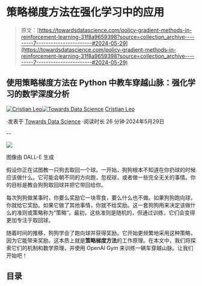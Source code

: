 # **策略梯度方法**在强化学习中的应用

> 原文：[https://towardsdatascience.com/policy-gradient-methods-in-reinforcement-learning-31f8a9659398?source=collection_archive---------7-----------------------#2024-05-29](https://towardsdatascience.com/policy-gradient-methods-in-reinforcement-learning-31f8a9659398?source=collection_archive---------7-----------------------#2024-05-29)

## 使用策略梯度方法在 Python 中教车穿越山脉：强化学习的数学深度分析

[](https://medium.com/@cristianleo120?source=post_page---byline--31f8a9659398--------------------------------)[![Cristian Leo](../Images/99074292e7dfda50cf50a790b8deda79.png)](https://medium.com/@cristianleo120?source=post_page---byline--31f8a9659398--------------------------------)[](https://towardsdatascience.com/?source=post_page---byline--31f8a9659398--------------------------------)[![Towards Data Science](../Images/a6ff2676ffcc0c7aad8aaf1d79379785.png)](https://towardsdatascience.com/?source=post_page---byline--31f8a9659398--------------------------------) [Cristian Leo](https://medium.com/@cristianleo120?source=post_page---byline--31f8a9659398--------------------------------)

·发表于 [Towards Data Science](https://towardsdatascience.com/?source=post_page---byline--31f8a9659398--------------------------------) ·阅读时长 26 分钟·2024年5月29日

--

![](../Images/bc78b119f99f1be51b59bf704491944c.png)

图像由 DALL-E 生成

假设你正在试图教一只狗去取回一个球。一开始，狗狗根本不知道在你扔球的时候应该做什么。它可能会朝不同的方向跑，忽视球，或者做一些完全无关的事情。你的目标是教会狗狗取回球并把它带回给你。

每次狗狗做某事时，你要么奖励它一块零食，要么什么也不做。如果狗狗跑向球，你就给它奖励。如果它做了其他事情，你就不给奖励。这一套狗狗用来决定该做什么的准则或策略称为“策略”。最初，这些准则是随机的，但通过训练，它们会变得更加专注于取回球。

随着时间的推移，狗狗学会了跑向球并获得奖励。它开始更频繁地采用这种策略，因为它能带来奖励。这本质上就是**策略梯度方法**的工作原理。在本文中，我们将探索它们的机制和数学原理，并使用 OpenAI Gym 来训练一辆车穿越山脉。让我们开始吧！

## **目录**
